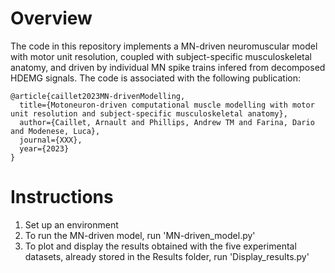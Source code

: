 # Overview

The code in this repository implements a MN-driven neuromuscular model with motor unit resolution, coupled with subject-specific musculoskeletal anatomy, and driven by individual MN spike trains infered from decomposed HDEMG signals.
The code is associated with the following publication:

```
@article{caillet2023MN-drivenModelling,
  title={Motoneuron-driven computational muscle modelling with motor unit resolution and subject-specific musculoskeletal anatomy},
  author={Caillet, Arnault and Phillips, Andrew TM and Farina, Dario and Modenese, Luca},
  journal={XXX},
  year={2023}
}
```

# Instructions

1. Set up an environment
2. To run the MN-driven model, run 'MN-driven_model.py'
3. To plot and display the results obtained with the five experimental datasets, already stored in the Results folder, 
run 'Display_results.py'
